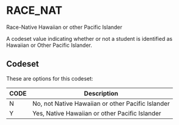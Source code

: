 
# RACE_NAT

Race-Native Hawaiian or other Pacific Islander

A codeset value indicating whether or not a student is identified as Hawaiian or Other Pacific Islander.

## Codeset

These are options for this codeset:

| CODE   | Description                                       |
|--------|---------------------------------------------------|
| N      | No, not Native Hawaiian or other Pacific Islander |
| Y      | Yes, Native Hawaiian or other Pacific Islander    |

    